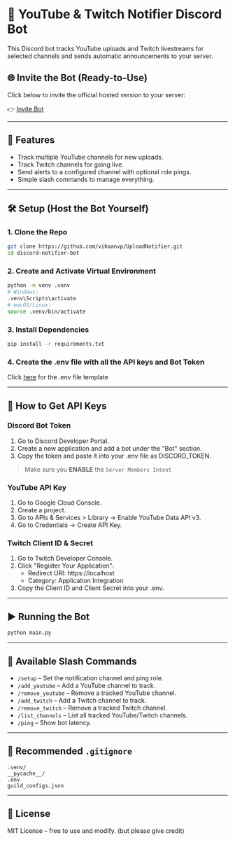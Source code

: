 # 🔔 YouTube & Twitch Notifier Discord Bot

This Discord bot tracks YouTube uploads and Twitch livestreams for selected channels and sends automatic announcements to your server.

## 🌐 Invite the Bot (Ready-to-Use)
Click below to invite the official hosted version to your server:

👉 [Invite Bot](https://discord.com/oauth2/authorize?client_id=1391635902194782289&permissions=2147699712&integration_type=0&scope=bot+applications.commands)

---

## 🚀 Features
- Track multiple YouTube channels for new uploads.
- Track Twitch channels for going live.
- Send alerts to a configured channel with optional role pings.
- Simple slash commands to manage everything.

---

## 🛠️ Setup (Host the Bot Yourself)

### 1. Clone the Repo
```bash
git clone https://github.com/vihaanvp/UploadNotifier.git
cd discord-notifier-bot
```
  
### 2. Create and Activate Virtual Environment
```bash
python -m venv .venv
# Windows:
.venv\Scripts\activate
# macOS/Linux:
source .venv/bin/activate
```
  
### 3. Install Dependencies
```bash
pip install -r requirements.txt
```
  
### 4. Create the .env file with all the API keys and Bot Token
Click [here](https://github.com/vihaanvp/UploadNotifier/blob/main/.env.example) for the .env file template  

---

## 🔑 How to Get API Keys
### Discord Bot Token
1. Go to Discord Developer Portal.
2. Create a new application and add a bot under the "Bot" section.
3. Copy the token and paste it into your .env file as DISCORD_TOKEN.
> Make sure you **ENABLE** the `Server Members Intent`

### YouTube API Key
1. Go to Google Cloud Console.
2. Create a project.
3. Go to APIs & Services > Library → Enable YouTube Data API v3.
4. Go to Credentials → Create API Key.

### Twitch Client ID & Secret
1. Go to Twitch Developer Console.
2. Click "Register Your Application":
   - Redirect URI: https://localhost
   - Category: Application Integration
3. Copy the Client ID and Client Secret into your .env.

---

## ▶️ Running the Bot
```bash
python main.py
```

---

## 🧪 Available Slash Commands
- `/setup` – Set the notification channel and ping role.
- `/add_youtube` – Add a YouTube channel to track.
- `/remove_youtube` – Remove a tracked YouTube channel.
- `/add_twitch` – Add a Twitch channel to track.
- `/remove_twitch` – Remove a tracked Twitch channel.
- `/list_channels` – List all tracked YouTube/Twitch channels.
- `/ping` – Show bot latency.

---

## 📁 Recommended `.gitignore`

```gitignore
.venv/
__pycache__/
.env
guild_configs.json
```

---

## 📜 License
MIT License – free to use and modify. (but please give credit)